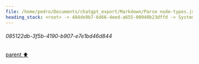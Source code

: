 ```yaml
---
file: /home/pedro/Documents/chatgpt_export/Markdown/Parse node-types.json for models..md
heading_stack: <root> -> 484de9b7-6d66-4eed-a655-00940b23dffd -> System -> 40bb608e-2dfa-4a1b-a046-7b8d340b36c3 -> System -> aaa2de54-e0e3-4848-813c-de80cbe3e253 -> User -> Basic Info -> Internal Nodes -> Task -> 9387b9ba-fae2-448c-b4df-a2a1a946c3b6 -> Tool -> b6a63d27-6380-4d59-9ae7-88eabcad6cff -> Assistant -> Key Components: -> Observations: -> Examples: -> aaa2bc1e-c7a6-4ef9-8020-e692c381a096 -> User -> 3682d6bc-a0f0-4628-af8b-6b87bf5ae291 -> Assistant -> 4e945266-3138-47a1-8055-825076720fed -> Tool -> 29f0d10f-1f29-4fa2-9f0a-94ab3ada303e -> Assistant -> d82f3fa2-d61e-4b62-9791-4fa5d90fd3d8 -> Tool -> 9d0513e1-7bb4-44d8-ba04-4017488bd7b5 -> Assistant -> 5687973b-f6b4-44dd-8753-d874c792849a -> Assistant -> aaa2f83c-9b8f-4200-aaf4-8f3ee7735d09 -> User -> 5a29425e-53e2-4952-b620-5a7c0b6b440a -> Assistant -> 078cb5a0-cad0-41fa-9128-9a1ccd758aad -> Tool -> 04fdd7fe-79e6-4377-8b0c-c0a74491dfa4 -> Assistant -> aaa2125e-286f-4a91-b0de-1d02b611af03 -> User -> 230aa5aa-41ed-44a7-8b5e-da0ee141b9b1 -> Assistant -> 6187af27-e71d-4c9e-b986-24776b23b1e0 -> Tool -> 146e447e-973f-42b9-b6c1-d43b5932c1d9 -> Assistant -> 861b740c-d72a-4285-a88e-a9d9e14a7be3 -> Assistant -> aaa257df-7e8f-4589-83a8-2bc5efadf708 -> User -> dd745f2e-985c-421f-a601-e6aec7acec08 -> Assistant -> 56b0e5ff-e78a-4fef-a0fb-34ad9c90e3a2 -> Tool -> 0b3a9a0b-715e-427b-a82a-637f80259d88 -> Assistant -> 883f97f1-c528-4d32-98df-fd6f13c0e613 -> Assistant -> 846f0d62-58f5-4d2d-852b-bae243578c50 -> Tool -> f977b04d-50ea-4234-a9f6-4edad18ac7c7 -> Assistant -> 63de661d-7ce6-42ef-97d4-486bb77df05c -> Assistant -> 7cd14f83-02f1-43d9-bd11-544417540b3d -> Tool -> 7d9e09ca-f434-4128-837e-c7092ebc1cc2 -> Assistant -> aaa2b595-8594-475d-aee6-27644f6fd586 -> User -> 537da754-8eff-473d-9902-f57a00d76d3d -> Assistant -> c3433625-b20b-4ced-a2b4-2bed2a6283e8 -> Assistant -> 2ff00ce9-0cba-42fc-a7f9-b9cbe86cf49a -> Assistant -> 092e59a4-c0d7-4b75-9d9c-3bdeedde0f9c -> Assistant -> 940ca50a-6ed9-403a-ba42-acdc7648254b -> Tool -> af960d3f-566c-4f4c-96e9-597b5c831648 -> Assistant -> 3ac6792a-0f25-41a2-b97d-31be31a5ef0a -> Assistant -> 58bd6eff-aafe-4f64-b04f-160e2031fa8c -> Tool -> c8aac6b4-1627-4c3c-be9b-d5aac4438cd2 -> Assistant -> bd332479-9ba5-45fd-ac6f-1ccdf893396c -> Assistant -> d64af5a7-a490-4f2b-a2a7-0f4be3fabc0d -> Tool -> c8643eb8-4420-4018-914d-29027a358eb9 -> Assistant -> da593c97-fd66-4e32-ab25-3aa57c354ac6 -> Assistant -> aaa29143-037b-408b-b7cf-62d4d400dc72 -> User -> Basic Info -> Internal Nodes -> Task -> 80af7818-b16b-4c22-ae1b-6a00b610accf -> Tool -> 4053e4c0-cb29-4289-93ee-218cb7dab415 -> Assistant -> Basic Information -> Subtypes -> Fields and Children -> Child Type Object -> Observations -> Recursive Nature -> Inheritance -> aaa2648e-bac5-49d2-bf1e-eb6f4932f22f -> User -> 8e5c6f2b-9507-4e44-9f08-8e73960ec1e3 -> Assistant -> af2fce2e-4d3b-4d81-a27d-c74ea6e0ce63 -> Tool -> 5f196be6-db41-439b-8132-5ae992828bf5 -> Assistant -> aaa2e3e0-4458-41b3-b891-531d43eccc9b -> User -> 43671f5e-4db9-4c32-bfd6-371cbe07c242 -> Assistant -> 085122db-3f5b-4190-b907-e7e1bd46d844
---
```

###### 085122db-3f5b-4190-b907-e7e1bd46d844
[parent ⬆️](#43671f5e-4db9-4c32-bfd6-371cbe07c242)
